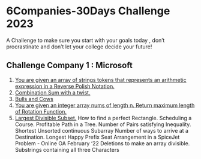 # 6Companies-30Days Challenge 2023

A Challenge to make sure you start with your goals today , don’t procrastinate and don’t let your college decide your future!

## Challenge Company 1 : Microsoft

1. [You are given an array of strings tokens that represents an arithmetic expression in a Reverse Polish Notation.](https://leetcode.com/problems/evaluate-reverse-polish-notation/)
2. [Combination Sum with a twist.](https://leetcode.com/problems/combination-sum-iii/)
3. [Bulls and Cows](https://leetcode.com/problems/bulls-and-cows/)
4. [You are given an integer array nums of length n. Return maximum length of Rotation Function.](https://leetcode.com/problems/rotate-function/)
5. [Largest Divisible Subset.](https://leetcode.com/problems/largest-divisible-subset/)
How to find a perfect Rectangle.
Scheduling a Course.
Profitable Path in a Tree.
Number of Pairs satisfying Inequality.
Shortest Unsorted continuous Subarray
Number of ways to arrive at a Destination.
Longest Happy Prefix
Seat Arrangement in a SpiceJet Problem - Online OA February ‘22
Deletions to make an array divisible.
Substrings containing all three Characters
